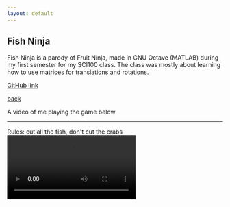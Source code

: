 ```yaml
---
layout: default
---
```


## Fish Ninja

Fish Ninja is a parody of Fruit Ninja, made in GNU Octave (MATLAB) during my first semester for my SCI100 class. The class was mostly about learning how to use matrices for translations and rotations.

[GitHub link](https://github.com/bkhumboldt/crabs)

[back](/)

A video of me playing the game below

* * *

Rules: cut all the fish, don't cut the crabs
![](/assets/vid/fishninja.mp4)